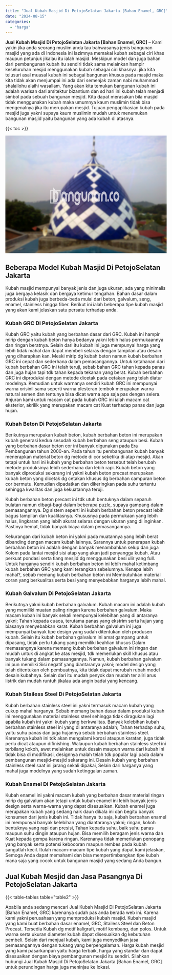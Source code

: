 ```yaml
---
title: "Jual Kubah Masjid Di PetojoSelatan Jakarta [Bahan Enamel, GRC]"
date: "2024-08-15"
categories: 
  - "harga"
---
```


**Jual Kubah Masjid Di PetojoSelatan Jakarta \[Bahan Enamel, GRC\]** – Kami yakin jika anda seorang muslim anda tau bahwasanya jenis bangunan masjid yang ada di Indonesia ini lazimnya memakai kubah sebagai ciri khas maupun petunjuk jikalau itu ialah masjid. Meskipun model dan juga bahan dari pembangunan kubah itu sendiri tidak sama melainkan hampir keseluruhan mesjid menggunakan kubah sebagai ciri khasnya. jika kita telusuri asal muasal kubah ini sebagai bangunan khusus pada masjid maka kita tidak akan menjumpai ini ada dari semenjak zaman nabi muhammad shalallohu alaihi wasallam. Yang akan kita temukan bangunan kubah ini adalah warisan dari arsitektur bizantium dan sd hari ini kubah telah menjadi simbol pada sebuah bangunan mesjid. Kita dapat merasakan bila masjid tidak menggunakan kubah maka umumnya kaum muslimin tidak bisa mengenalnya jika itu merupakan mesjid. Tujuan pengaplikasian kubah pada mesjid juga yakni supaya kaum muslimin mudah untuk menemukan bangunan masjid yaitu bangunan yang ada kubah di atasnya.

{{< toc >}}

![Jual Kubah Masjid Di PetojoSelatan Jakarta [Bahan Enamel, GRC]](/images/jual-kubah-masjid-31.png)

## Beberapa Model Kubah Masjid Di PetojoSelatan Jakarta

Kubah masjid mempunyai banyak jenis dan juga ukuran, ada yang minimalis juga bergaya kelasik dan bergaya ketimur tengahan. Bahan dasar dalam produksi kubah juga berbeda-beda mulai dari beton, galvalum, seng, enamel, stainless hingga fiber. Berikut ini ialah beberapa tipe kubah masjid yang akan kami jelaskan satu persatu terhadap anda.

### Kubah GRC Di PetojoSelatan Jakarta

Kubah GRC yaitu kubah yang berbahan dasar dari GRC. Kubah ini hampir mirip dengan kubah beton hanya bedanya yakni lebih halus permukaannya dan ringan beratnya. Selain dari itu kubah ini juga mempunyai harga yang lebih tidak mahal dan dapat membeli selaras dengan tampilan atau desain yang diharapkan kan. Meski mirip dg kubah beton namun kubah berbahan GRC ini cepat dan sederhana dalam pemasangannya. Untuk ketahanan dari kubah berbahan GRC ini telah teruji, sebab bahan GRC tahan kepada panas dan juga hujan tapi tdk tahan kepada tekanan yang berat. Kubah berbahan GRC ini diproduksi dengan metode dicetak pada cetakan yang telah diatur modelnya. Kemudian untuk warnanya sendiri kubah GRC ini mempunyai warna orisinil sama seperti warna plesteran tembok merupakan warna natural semen dan tentunya bisa dicat warna apa saja pas dengan selera. Anjuran kami untuk macam cat pada kubah GRC ini ialah macam cat eksterior, akrilik yang merupakan macam cat Kuat terhadap panas dan juga hujan.

### Kubah Beton Di PetojoSelatan Jakarta

Berikutnya merupakan kubah beton, kubah berbahan beton ini merupakan kubah generasi kedua sesudah kubah berbahan seng ataupun besi. Kubah yang berbahan dasar beton cor ini banyak digunakan pada Era Pembangunan tahun 2000-an. Pada tahun itu pembangunan kubah banyak menerapkan material beton dg metode di cor seketika di atap mesjid. Akan tetapi untuk hari ini kubah yang berbahan beton tersebut telah berubah metode produksinya lebih sederhana dan lebih rapi. Kubah beton yang banyak diproduksi sekarang ini yakni kubah beton precast merupakan kubah beton yang dicetak dg cetakan khusus dg berbahan campuran beton cor bermutu. Kemudian dipadatkan dan dikeringkan pada suhu tertentu sehingga kwalitas dan juga kekuatannya teruji.

Kubah berbahan beton precast ini tdk utuh bentuknya dalam separuh bulatan namun dibagi-bagi dalam beberapa puzle, supaya gampang dalam pemasangannya. Dg sistem seperti ini kubah berbahan beton precast lebih bagus tampilan dan kualitasnya. Khususnya pada permukaan yang lebih halus, lingkaran yang lebih akurat selaras dengan ukuran yang di inginkan. Pastinya hemat, tidak banyak biaya dalam pemasangannya.

Kekurangan dari kubah beton ini yakni pada muatannya yang lebih berat dibanding dengan macam kubah lainnya. Sarannya untuk penerapan kubah berbahan beton ini adalah dengan banyak menambahkan selup dan juga Kolom pada lantai mesjid sisi atap yang akan jadi penyangga kubah. Atau perkuat pondasi serta tiang mesjid dg menggunakan besi ulir yang full. Untuk harganya sendiri kubah berbahan beton ini lebih mahal ketimbang kubah berbahan GRC yang kami terangkan sebelumnya. Kenapa lebih mahal?, sebab memang kubah berbahan beton ini Membutuhkan material coran yang berkualitas serta besi yang menyebabkan harganya lebih mahal.

### Kubah Galvalum Di PetojoSelatan Jakarta

Berikutnya yakni kubah berbahan galvalum. Kubah macam ini adalah kubah yang memiliki muatan paling ringan karena berbahan galvalum. Maka macam kubah ini banyak sekali mempunyai kelebihan yang di antaranya yakni; Tahan kepada cuaca, terutama panas yang ekstrim serta hujan yang biasanya menyebabkan karat. Kubah berbahan galvalum ini juga mempunyai banyak tipe design yang sudah ditentukan oleh produsen kubah. Selain itu kubah berbahan galvalum ini amat gampang untuk dipasang, tidak perlu tukang yang memiliki keahlian khusus Dalam memasangnya karena memang kubah berbahan galvalum ini ringan dan mudah untuk di angkat ke atas mesjid, tdk memerlukan skill khusus atau banyak tukang dalam pemasangannya. Namun, kubah berbahan galvalum ini pun memiliki Sisi negatif yang diantaranya yakni; model design yang telah ditentukan oleh pembuatnya, kita tidak dapat merubah rubah model desain kubahnya. Selain dari itu mudah penyok dan mudah ter aliri arus listrik dan mudah runtuh jikalau ada angin badai yang kencang.

### Kubah Stailess Steel Di PetojoSelatan Jakarta

Kubah berbahan stainless steel ini yakni termasuk macam kubah yang cukup mahal harganya. Sebab memang bahan dasar dalam produksi kubah ini menggunakan material stainless steel sehingga tidak diragukan lagi apabila kubah ini yakni kubah yang berkwalitas. Banyak kelebihan kubah berbahan stainless steel ini yang di antaranya adalah; Tahan terhadap suhu, yaitu suhu panas dan juga hujannya sebab berbahan stainless steel. Karenanya kubah ini tdk akan mengalami korosi ataupun karatan, juga tidak perlu dicat ataupun difinishing. Walaupun kubah berbahan stainless steel ini terbilang kokoh, awet melainkan untuk desain maupun warna dari kubah ini tidak bisa di modifikasi, designnya malah telah tdk popular lagi pada dalam pembangunan mesjid-mesjid sekarang ini. Desain kubah yang berbahan stainless steel saat ini jarang sekali dipakai, Selain dari harganya yang mahal juga modelnya yang sudah ketinggalan zaman.

### Kubah Enamel Di PetojoSelatan Jakarta

Kubah enamel ini yakni macam kubah yang berbahan dasar material ringan mirip dg galvalum akan tetapi untuk kubah enamel ini lebih banyak jenis design serta warna-warna yang dapat disesuaikan. Kubah enamel juga merupakan kubah yang sedang naik daun dikala ini dan begitu banyak konsumen dari jenis kubah ini. Tidak hanya itu saja, kubah berbahan enamel ini mempunyai banyak kelebihan yang diantaranya yakni; ringan, kokoh bentuknya yang rapi dan presisi, Tahan kepada suhu, baik suhu panas maupun suhu dingin ataupun hujan. Bisa memilih beragam jenis warna dan Kuat kepada gempa karena ringan. Karenanya tidak memerlukan penopang yang banyak serta potensi kebocoran maupun rembes pada kubah sangatlah kecil. Itulah macam-macam tipe kubah yang dapat kami jelaskan, Semoga Anda dapat memahami dan bisa mempertimbangkan tipe kubah mana saja yang cocok untuk bangunan masjid yang sedang Anda bangun.

## Jual Kubah Mesjid dan Jasa Pasangnya Di PetojoSelatan Jakarta

{{< table-tables table="table2" >}}

Apabila anda sedang mencari Jual Kubah Masjid Di PetojoSelatan Jakarta \[Bahan Enamel, GRC\] karenanya sudah pas anda berada web ini. Karena kami yakni perusahaan yang memproduksi kubah masjid. Kubah masjid yang kami buat berbahan dasar enamel, GRC, Stailess Steel dan Beton Precast. Tersedia Kubah dg motif kaligrafi, motif kembang, dan polos. Untuk warna serta ukuran diameter kubah dapat disesuaikan dg kebutuhan pembeli. Selain dari menjual kubah, kami juga menyedikan jasa pemasangannya dengan tukang yang berpengalaman. Harga kubah mesjid yang kami pasarkanpun yaitu harga terbaik, harga yang standar dan dapat disesuaikan dengan biaya pembangunan mesjid itu sendiri. Silahkan hubungi Jual Kubah Masjid Di PetojoSelatan Jakarta \[Bahan Enamel, GRC\] untuk perundingan harga juga meninjau ke lokasi.

